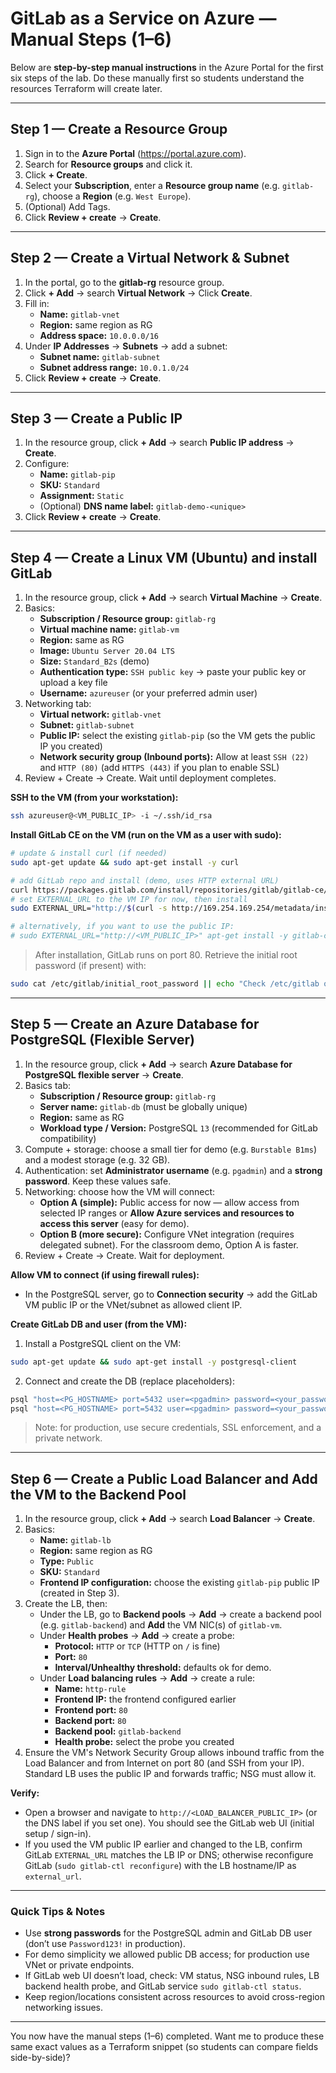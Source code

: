 # GitLab as a Service on Azure — Manual Steps (1–6)

Below are **step-by-step manual instructions** in the Azure Portal for the first six steps of the lab. Do these manually first so students understand the resources Terraform will create later.

---

## Step 1 — Create a Resource Group
1. Sign in to the **Azure Portal** (https://portal.azure.com).  
2. Search for **Resource groups** and click it.  
3. Click **+ Create**.  
4. Select your **Subscription**, enter a **Resource group name** (e.g. `gitlab-rg`), choose a **Region** (e.g. `West Europe`).  
5. (Optional) Add Tags.  
6. Click **Review + create** → **Create**.  

---

## Step 2 — Create a Virtual Network & Subnet
1. In the portal, go to the **gitlab-rg** resource group.  
2. Click **+ Add** → search **Virtual Network** → Click **Create**.  
3. Fill in:  
   - **Name:** `gitlab-vnet`  
   - **Region:** same region as RG  
   - **Address space:** `10.0.0.0/16`  
4. Under **IP Addresses** → **Subnets** → add a subnet:  
   - **Subnet name:** `gitlab-subnet`  
   - **Subnet address range:** `10.0.1.0/24`  
5. Click **Review + create** → **Create**.  

---

## Step 3 — Create a Public IP
1. In the resource group, click **+ Add** → search **Public IP address** → **Create**.  
2. Configure:  
   - **Name:** `gitlab-pip`  
   - **SKU:** `Standard`  
   - **Assignment:** `Static`  
   - (Optional) **DNS name label:** `gitlab-demo-<unique>`  
3. Click **Review + create** → **Create**.  

---

## Step 4 — Create a Linux VM (Ubuntu) and install GitLab
1. In the resource group, click **+ Add** → search **Virtual Machine** → **Create**.  
2. Basics:  
   - **Subscription / Resource group:** `gitlab-rg`  
   - **Virtual machine name:** `gitlab-vm`  
   - **Region:** same as RG  
   - **Image:** `Ubuntu Server 20.04 LTS`  
   - **Size:** `Standard_B2s` (demo)  
   - **Authentication type:** `SSH public key` → paste your public key or upload a key file  
   - **Username:** `azureuser` (or your preferred admin user)  
3. Networking tab:  
   - **Virtual network:** `gitlab-vnet`  
   - **Subnet:** `gitlab-subnet`  
   - **Public IP:** select the existing `gitlab-pip` (so the VM gets the public IP you created)  
   - **Network security group (Inbound ports):** Allow at least `SSH (22)` and `HTTP (80)` (add `HTTPS (443)` if you plan to enable SSL)  
4. Review + Create → Create. Wait until deployment completes.  

**SSH to the VM (from your workstation):**  
```bash
ssh azureuser@<VM_PUBLIC_IP> -i ~/.ssh/id_rsa
```

**Install GitLab CE on the VM (run on the VM as a user with sudo):**  
```bash
# update & install curl (if needed)
sudo apt-get update && sudo apt-get install -y curl

# add GitLab repo and install (demo, uses HTTP external URL)
curl https://packages.gitlab.com/install/repositories/gitlab/gitlab-ce/script.deb.sh | sudo bash
# set EXTERNAL_URL to the VM IP for now, then install
sudo EXTERNAL_URL="http://$(curl -s http://169.254.169.254/metadata/instance/network/interface/0/ipv4/ipAddress/0/privateIpAddress?api-version=2021-02-01&format=text)" apt-get install -y gitlab-ce

# alternatively, if you want to use the public IP:
# sudo EXTERNAL_URL="http://<VM_PUBLIC_IP>" apt-get install -y gitlab-ce
```

> After installation, GitLab runs on port 80. Retrieve the initial root password (if present) with:  
```bash
sudo cat /etc/gitlab/initial_root_password || echo "Check /etc/gitlab or follow install output for the root password"
```

---

## Step 5 — Create an Azure Database for PostgreSQL (Flexible Server)
1. In the resource group, click **+ Add** → search **Azure Database for PostgreSQL flexible server** → **Create**.  
2. Basics tab:  
   - **Subscription / Resource group:** `gitlab-rg`  
   - **Server name:** `gitlab-db` (must be globally unique)  
   - **Region:** same as RG  
   - **Workload type / Version:** PostgreSQL `13` (recommended for GitLab compatibility)  
3. Compute + storage: choose a small tier for demo (e.g. `Burstable B1ms`) and a modest storage (e.g. 32 GB).  
4. Authentication: set **Administrator username** (e.g. `pgadmin`) and a **strong password**. Keep these values safe.  
5. Networking: choose how the VM will connect:  
   - **Option A (simple):** Public access for now — allow access from selected IP ranges or **Allow Azure services and resources to access this server** (easy for demo).  
   - **Option B (more secure):** Configure VNet integration (requires delegated subnet). For the classroom demo, Option A is faster.  
6. Review + Create → Create. Wait for deployment.  

**Allow VM to connect (if using firewall rules):**  
- In the PostgreSQL server, go to **Connection security** → add the GitLab VM public IP or the VNet/subnet as allowed client IP.  

**Create GitLab DB and user (from the VM):**  
1. Install a PostgreSQL client on the VM:  
```bash
sudo apt-get update && sudo apt-get install -y postgresql-client
```

2. Connect and create the DB (replace placeholders):  
```bash
psql "host=<PG_HOSTNAME> port=5432 user=<pgadmin> password=<your_password> sslmode=require" -c "CREATE DATABASE gitlabhq_production;"
psql "host=<PG_HOSTNAME> port=5432 user=<pgadmin> password=<your_password> sslmode=require" -c "CREATE USER gitlabuser WITH PASSWORD 'gitlabpass'; GRANT ALL PRIVILEGES ON DATABASE gitlabhq_production TO gitlabuser;"
```

> Note: for production, use secure credentials, SSL enforcement, and a private network.

---

## Step 6 — Create a Public Load Balancer and Add the VM to the Backend Pool
1. In the resource group, click **+ Add** → search **Load Balancer** → **Create**.  
2. Basics:  
   - **Name:** `gitlab-lb`  
   - **Region:** same region as RG  
   - **Type:** `Public`  
   - **SKU:** `Standard`  
   - **Frontend IP configuration:** choose the existing `gitlab-pip` public IP (created in Step 3).  
3. Create the LB, then:  
   - Under the LB, go to **Backend pools** → **Add** → create a backend pool (e.g. `gitlab-backend`) and **Add** the VM NIC(s) of `gitlab-vm`.  
   - Under **Health probes** → **Add** → create a probe:  
     - **Protocol:** `HTTP` or `TCP` (HTTP on `/` is fine)  
     - **Port:** `80`  
     - **Interval/Unhealthy threshold:** defaults ok for demo.  
   - Under **Load balancing rules** → **Add** → create a rule:  
     - **Name:** `http-rule`  
     - **Frontend IP:** the frontend configured earlier  
     - **Frontend port:** `80`  
     - **Backend port:** `80`  
     - **Backend pool:** `gitlab-backend`  
     - **Health probe:** select the probe you created  
4. Ensure the VM's Network Security Group allows inbound traffic from the Load Balancer and from Internet on port 80 (and SSH from your IP). Standard LB uses the public IP and forwards traffic; NSG must allow it.  

**Verify:**  
- Open a browser and navigate to `http://<LOAD_BALANCER_PUBLIC_IP>` (or the DNS label if you set one). You should see the GitLab web UI (initial setup / sign-in).  
- If you used the VM public IP earlier and changed to the LB, confirm GitLab `EXTERNAL_URL` matches the LB IP or DNS; otherwise reconfigure GitLab (`sudo gitlab-ctl reconfigure`) with the LB hostname/IP as `external_url`.

---

### Quick Tips & Notes
- Use **strong passwords** for the PostgreSQL admin and GitLab DB user (don’t use `Password123!` in production).  
- For demo simplicity we allowed public DB access; for production use VNet or private endpoints.  
- If GitLab web UI doesn’t load, check: VM status, NSG inbound rules, LB backend health probe, and GitLab service `sudo gitlab-ctl status`.  
- Keep region/locations consistent across resources to avoid cross-region networking issues.

---

You now have the manual steps (1–6) completed. Want me to produce these same exact values as a Terraform snippet (so students can compare fields side-by-side)?  
